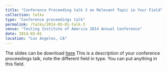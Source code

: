 ```yaml
---
title: "Conference Proceeding talk 3 on Relevant Topic in Your Field"
collection: talks
type: "Conference proceedings talk"
permalink: /talks/2014-03-01-talk-3
venue: "Testing Institute of America 2014 Annual Conference"
date: 2014-03-01
location: "Los Angeles, CA"
---
```



The slides can be download [here](http://zhenyuzhang98.github.io/files/2023SVM.pdf)
This is a description of your conference proceedings talk, note the different field in type. You can put anything in this field.
